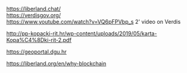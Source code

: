 
https://liberland.chat/  
https://verdisgov.org/  
https://www.youtube.com/watch?v=VQ6pFPVbp_s 2' video on Verdis

http://pp-kopacki-rit.hr/wp-content/uploads/2019/05/karta-Kopa%C4%8Dki-rit-2.pdf

https://geoportal.dgu.hr

https://liberland.org/en/why-blockchain  


<br>
